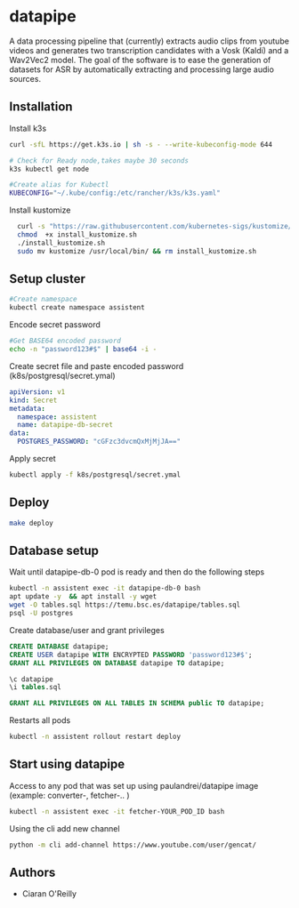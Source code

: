 
# datapipe

A data processing pipeline that (currently) extracts audio clips from youtube videos and generates two transcription candidates with a Vosk (Kaldi) and a Wav2Vec2 model. The goal of the software is to ease the generation of datasets for ASR by automatically extracting and processing large audio sources.



## Installation

Install k3s

```bash
curl -sfL https://get.k3s.io | sh -s - --write-kubeconfig-mode 644

# Check for Ready node,takes maybe 30 seconds
k3s kubectl get node

#Create alias for Kubectl
KUBECONFIG="~/.kube/config:/etc/rancher/k3s/k3s.yaml"

```

Install kustomize

```bash
  curl -s "https://raw.githubusercontent.com/kubernetes-sigs/kustomize/master/hack/install_kustomize.sh" --output install_kustomize.sh
  chmod  +x install_kustomize.sh
  ./install_kustomize.sh
  sudo mv kustomize /usr/local/bin/ && rm install_kustomize.sh
```


## Setup cluster
```bash
#Create namespace
kubectl create namespace assistent
```

Encode secret password
```bash
#Get BASE64 encoded password
echo -n "password123#$" | base64 -i -
```

Create secret file and paste encoded password (k8s/postgresql/secret.ymal)
```yml
apiVersion: v1
kind: Secret
metadata:
  namespace: assistent
  name: datapipe-db-secret
data:
  POSTGRES_PASSWORD: "cGFzc3dvcmQxMjMjJA=="
```
Apply secret
```bash
kubectl apply -f k8s/postgresql/secret.ymal
```

## Deploy

```bash
make deploy 
  ```

## Database setup

Wait until datapipe-db-0 pod is ready and then do the following steps
```bash
kubectl -n assistent exec -it datapipe-db-0 bash
apt update -y  && apt install -y wget 
wget -O tables.sql https://temu.bsc.es/datapipe/tables.sql
psql -U postgres
  ```

Create database/user and grant privileges
```sql
CREATE DATABASE datapipe;
CREATE USER datapipe WITH ENCRYPTED PASSWORD 'password123#$';
GRANT ALL PRIVILEGES ON DATABASE datapipe TO datapipe;

\c datapipe
\i tables.sql

GRANT ALL PRIVILEGES ON ALL TABLES IN SCHEMA public TO datapipe;
```
Restarts all pods
```bash
kubectl -n assistent rollout restart deploy
```
## Start using datapipe

Access to any pod that was set up using paulandrei/datapipe image (example: converter-, fetcher-.. )
```bash
kubectl -n assistent exec -it fetcher-YOUR_POD_ID bash
```
Using the cli add new channel
```bash
python -m cli add-channel https://www.youtube.com/user/gencat/
```
## Authors

- Ciaran O'Reilly

